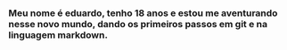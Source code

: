 ### Meu nome é eduardo, tenho 18 anos e estou me aventurando nesse novo mundo, dando os primeiros passos em git e na linguagem markdown.
